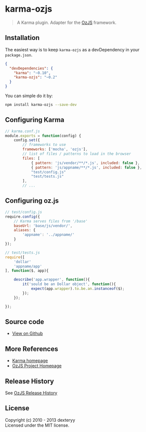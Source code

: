 <!---
layout: intro
title: karma-ozjs
-->

# karma-ozjs

> A Karma plugin. Adapter for the [OzJS](https://github.com/dexteryy/OzJS) framework.

## Installation

The easiest way is to keep `karma-ozjs` as a devDependency in your `package.json`.
```json
{
  "devDependencies": {
    "karma": "~0.10",
    "karma-ozjs": "~0.2"
  }
}
```

You can simple do it by:
```bash
npm install karma-ozjs --save-dev
```

## Configuring Karma

```js
// karma.conf.js
module.exports = function(config) {
    config.set({
        // frameworks to use
        frameworks: ['mocha', 'ozjs'],
        // list of files / patterns to load in the browser
        files: [
            { pattern: 'js/vendor/**/*.js', included: false },
            { pattern: 'js/appname/**/*.js', included: false },
            "test/config.js"
            "test/tests.js"
        ],
        // ...
```

## Configuring oz.js

```js
// test/config.js
require.config({
    // Karma serves files from '/base'
    baseUrl: 'base/js/vendor/',
    aliases: {
        'appname': '../appname/'
    }
});
```

```js
// test/tests.js
require([
    'dollar'
    'appname/app'
], function($, app){

    describe('app.wrapper', function(){
        it('sould be an Dollar object', function(){
            expect(app.wrapper).to.be.an.instanceof($);
        });
    });

});
```

## Source code

* [View on Github](https://github.com/dexteryy/karma-ozjs)

## More References

* [Karma homepage](http://karma-runner.github.io/)
* [OzJS Project Homepage](http://ozjs.org/)

## Release History

See [OzJS Release History](http://ozjs.org/#release)

## License

Copyright (c) 2010 - 2013 dexteryy  
Licensed under the MIT license.



